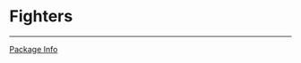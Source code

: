 # Fighters


---
[Package Info](https://github.com/sandtrick/pacific_rim_battle/blob/master/documentation/README.md)
